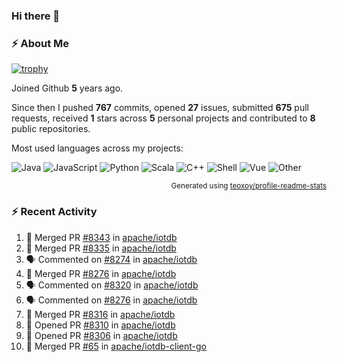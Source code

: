 ### Hi there 👋

### :zap: About Me

[![trophy](https://github-profile-trophy.vercel.app/?username=HTHou&theme=onedark)](https://github.com/ryo-ma/github-profile-trophy)
   
Joined Github **5** years ago.

Since then I pushed **767** commits, opened **27** issues, submitted **675** pull requests, received **1** stars across **5** personal projects and contributed to **8** public repositories.

Most used languages across my projects:

![Java](https://img.shields.io/static/v1?style=flat-square&label=%E2%A0%80&color=555&labelColor=%23b07219&message=Java%EF%B8%B194.4%25)
![JavaScript](https://img.shields.io/static/v1?style=flat-square&label=%E2%A0%80&color=555&labelColor=%23f1e05a&message=JavaScript%EF%B8%B11.4%25)
![Python](https://img.shields.io/static/v1?style=flat-square&label=%E2%A0%80&color=555&labelColor=%233572A5&message=Python%EF%B8%B10.7%25)
![Scala](https://img.shields.io/static/v1?style=flat-square&label=%E2%A0%80&color=555&labelColor=%23c22d40&message=Scala%EF%B8%B10.6%25)
![C++](https://img.shields.io/static/v1?style=flat-square&label=%E2%A0%80&color=555&labelColor=%23f34b7d&message=C%2B%2B%EF%B8%B10.6%25)
![Shell](https://img.shields.io/static/v1?style=flat-square&label=%E2%A0%80&color=555&labelColor=%2389e051&message=Shell%EF%B8%B10.4%25)
![Vue](https://img.shields.io/static/v1?style=flat-square&label=%E2%A0%80&color=555&labelColor=%2341b883&message=Vue%EF%B8%B10.3%25)
![Other](https://img.shields.io/static/v1?style=flat-square&label=%E2%A0%80&color=555&labelColor=%23ededed&message=Other%EF%B8%B11.2%25)

<p align="right"><sub>Generated using <a href="https://github.com/marketplace/actions/profile-readme-stats">teoxoy/profile-readme-stats</a></sub></p>


<!--![](https://github.com/HTHou/HTHou/blob/output/github-contribution-grid-snake.svg)-->

<!--![Haonan Hou's github stats](https://github-readme-stats.vercel.app/api?username=HTHou&count_private=true&show_icons=true&theme=onedark)-->

<!--![Haonan Hou's wakatime stats](https://github-readme-stats.vercel.app/api/wakatime?username=HTHou&layout=compact&theme=onedark)-->

<!--![Top Langs](https://github-readme-stats.vercel.app/api/top-langs/?username=HTHou&theme=onedark&layout=compact)-->

### :zap: Recent Activity
<!--START_SECTION:activity-->
1. 🎉 Merged PR [#8343](https://github.com/apache/iotdb/pull/8343) in [apache/iotdb](https://github.com/apache/iotdb)
2. 🎉 Merged PR [#8335](https://github.com/apache/iotdb/pull/8335) in [apache/iotdb](https://github.com/apache/iotdb)
3. 🗣 Commented on [#8274](https://github.com/apache/iotdb/issues/8274) in [apache/iotdb](https://github.com/apache/iotdb)
4. 🎉 Merged PR [#8276](https://github.com/apache/iotdb/pull/8276) in [apache/iotdb](https://github.com/apache/iotdb)
5. 🗣 Commented on [#8320](https://github.com/apache/iotdb/issues/8320) in [apache/iotdb](https://github.com/apache/iotdb)
6. 🗣 Commented on [#8276](https://github.com/apache/iotdb/issues/8276) in [apache/iotdb](https://github.com/apache/iotdb)
7. 🎉 Merged PR [#8316](https://github.com/apache/iotdb/pull/8316) in [apache/iotdb](https://github.com/apache/iotdb)
8. 💪 Opened PR [#8310](https://github.com/apache/iotdb/pull/8310) in [apache/iotdb](https://github.com/apache/iotdb)
9. 💪 Opened PR [#8306](https://github.com/apache/iotdb/pull/8306) in [apache/iotdb](https://github.com/apache/iotdb)
10. 🎉 Merged PR [#65](https://github.com/apache/iotdb-client-go/pull/65) in [apache/iotdb-client-go](https://github.com/apache/iotdb-client-go)
<!--END_SECTION:activity-->

<!--
**HTHou/HTHou** is a ✨ _special_ ✨ repository because its `README.md` (this file) appears on your GitHub profile.

Here are some ideas to get you started:

- 🔭 I’m currently working on ...
- 🌱 I’m currently learning ...
- 👯 I’m looking to collaborate on ...
- 🤔 I’m looking for help with ...
- 💬 Ask me about ...
- 📫 How to reach me: ...
- 😄 Pronouns: ...
- ⚡ Fun fact: ...
-->
